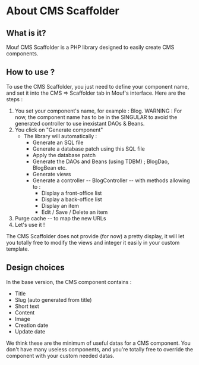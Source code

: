 About CMS Scaffolder
=================================

What is it?
-----------

Mouf CMS Scaffolder is a PHP library designed to easily create CMS components.


How to use ?
---------------------

To use the CMS Scaffolder, you just need to define your component name, and set it into the CMS => Scaffolder tab in Mouf's interface.
Here are the steps :

1. You set your component's name, for example : Blog. WARNING : For now, the component name has to be in the SINGULAR to avoid the generated controller to use inexistant DAOs & Beans.
2. You click on "Generate component"
    - The library will automatically :
        - Generate an SQL file
        - Generate a database patch using this SQL file
        - Apply the database patch
        - Generate the DAOs and Beans (using TDBM) ; BlogDao, BlogBean etc.
        - Generate views
        - Generate a controller -- BlogController -- with methods allowing to :
            - Display a front-office list
            - Display a back-office list
            - Display an item
            - Edit / Save / Delete an item
3. Purge cache -- to map the new URLs
4. Let's use it !

The CMS Scaffolder does not provide (for now) a pretty display, it will let you totally free to modify the views and integer it easily in your custom template.


Design choices
--------------

In the base version, the CMS component contains :
- Title
- Slug (auto generated from title)
- Short text
- Content
- Image
- Creation date
- Update date

We think these are the minimum of useful datas for a CMS component.
You don't have many useless components, and you're totally free to override the component with your custom needed datas.
